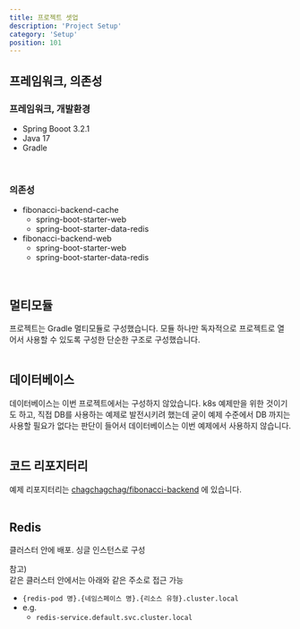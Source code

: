 ```yaml
---
title: 프로젝트 셋업 
description: 'Project Setup'
category: 'Setup'
position: 101
---
```


## 프레임워크, 의존성
### 프레임워크, 개발환경
- Spring Booot 3.2.1
- Java 17
- Gradle
<br>

### 의존성
- fibonacci-backend-cache
  - spring-boot-starter-web
  - spring-boot-starter-data-redis
- fibonacci-backend-web
  - spring-boot-starter-web
  - spring-boot-starter-data-redis
<br>

## 멀티모듈
프로젝트는 Gradle 멀티모듈로 구성했습니다. 모듈 하나만 독자적으로 프로젝트로 열어서 사용할 수 있도록 구성한 단순한 구조로 구성했습니다.<br>
<br>

## 데이터베이스
데이터베이스는 이번 프로젝트에서는 구성하지 않았습니다. k8s 예제만을 위한 것이기도 하고, 직접 DB를 사용하는 예제로 발전시키려 했는데 굳이 예제 수준에서 DB 까지는 사용할 필요가 없다는 판단이 들어서 데이터베이스는 이번 예제에서 사용하지 않습니다.<br>
<br>

## 코드 리포지터리
예제 리포지터리는 [chagchagchag/fibonacci-backend](https://github.com/chagchagchag/fibonacci-backend) 에 있습니다. <br>
<br>

## Redis
클러스터 안에 배포. 싱글 인스턴스로 구성
<br>

참고)<br>
같은 클러스터 안에서는 아래와 같은 주소로 접근 가능<br>
- `{redis-pod 명}.{네임스페이스 명}.{리소스 유형}.cluster.local`
- e.g. 
  - `redis-service.default.svc.cluster.local`

<br>


